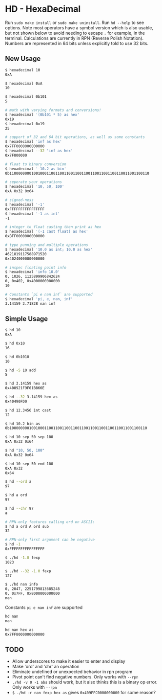 # HD - HexaDecimal
Run `sudo make install` or `sudo make uninstall`. Run `hd --help` to see options. Note most operators have a symbol version which is also usable, but not shown below to avoid needing to escape `;` for example, in the terminal. Calculations are currently in RPN (Reverse Polish Notation). Numbers are represented in 64 bits unless explicitly told to use 32 bits.

## New Usage
```bash
$ hexadecimal 10
0xA

$ hexadecimal 0xA
10

$ hexadecimal 0b101
5

# math with varying formats and conversions!
$ hexadecimal '(0b101 * 5) as hex'
0x19
$ hexadecimal 0x19
25

# support of 32 and 64 bit operations, as well as some constants
$ hexadecimal 'inf as hex'
0x7FF0000000000000
$ hexadecimal --32 'inf as hex'
0x7F800000

# float to binary conversion
$ hexadecimal '-10.2 as bin'
0b1100000000100100011001100110011001100110011001100110011001100110

# seperate your operations
$ hexadecimal '10, 50, 100'
0xA 0x32 0x64

# signed-ness
$ hexadecimal '-1'
0xFFFFFFFFFFFFFFFF
$ hexadecimal '-1 as int'
-1

# integer to float casting then print as hex
$ hexadecimal '(-1 cast float) as hex'
0xBFF0000000000000

# type punning and multiple operations
$ hexadecimal '10.0 as int; 10.0 as hex'
4621819117588971520
0x4024000000000000

# inspec floating point info
$ hexadecimal 'info 10.0'
0, 1026, 1125899906842624
0, 0x402, 0x4000000000000
10

# Constants `pi e nan inf` are supported
$ hexadecimal 'pi, e, nan, inf'
3.14159 2.71828 nan inf

```

## Simple Usage
```bash
$ hd 10
0xA

$ hd 0x10
16

$ hd 0b1010
10

$ hd -5 10 add
5

$ hd 3.14159 hex as
0x400921F9F01B866E

$ hd --32 3.14159 hex as
0x40490FD0

$ hd 12.3456 int cast
12

$ hd 10.2 bin as
0b100000000100100011001100110011001100110011001100110011001100110

$ hd 10 sep 50 sep 100
0xA 0x32 0x64

$ hd "10, 50, 100"
0xA 0x32 0x64

$ hd 10 sep 50 end 100
0xA 0x32
0x64

$ hd --ord a
97

$ hd a ord
97

$ hd --chr 97
a

# RPN-only features calling ord on ASCII:
$ hd a ord A ord sub
32

# RPN-only first argument can be negative
$ hd -1
0xFFFFFFFFFFFFFFFF

$ ./hd -1.0 fexp
1023

$ ./hd --32 -1.0 fexp
127

$ ./hd nan info
0, 2047, 2251799813685248
0, 0x7FF, 0x8000000000000
nan
```

Constants `pi e nan inf` are supported
```bash
hd nan
nan

hd nan hex as
0x7FF8000000000000
```

## TODO
* Allow underscores to make it easier to enter and display
* Make 'ord' and 'chr' an operation
* Eliminate undefined or unexpected behavior in rpn program
* Pivot point can't find negative numbers. Only works with `--rpn`
* `./hd -v 0 -1 abs` should work, but it also thinks this is a binary op error. Only works with `--rpn`
* `$ ./hd -r nan fexp hex as` gives `0x409FFC0000000000` for some reason?
